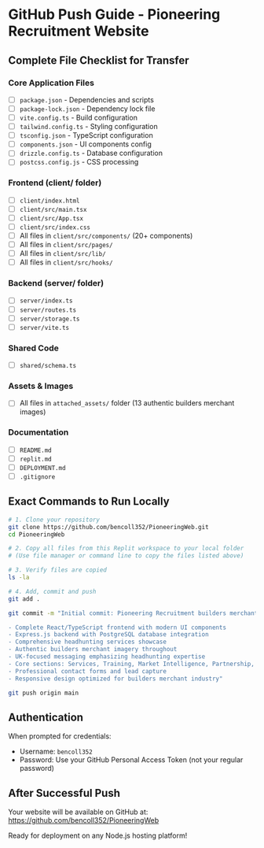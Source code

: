 # GitHub Push Guide - Pioneering Recruitment Website

## Complete File Checklist for Transfer

### Core Application Files
- [ ] `package.json` - Dependencies and scripts
- [ ] `package-lock.json` - Dependency lock file
- [ ] `vite.config.ts` - Build configuration
- [ ] `tailwind.config.ts` - Styling configuration
- [ ] `tsconfig.json` - TypeScript configuration
- [ ] `components.json` - UI components config
- [ ] `drizzle.config.ts` - Database configuration
- [ ] `postcss.config.js` - CSS processing

### Frontend (client/ folder)
- [ ] `client/index.html`
- [ ] `client/src/main.tsx`
- [ ] `client/src/App.tsx`
- [ ] `client/src/index.css`
- [ ] All files in `client/src/components/` (20+ components)
- [ ] All files in `client/src/pages/`
- [ ] All files in `client/src/lib/`
- [ ] All files in `client/src/hooks/`

### Backend (server/ folder)
- [ ] `server/index.ts`
- [ ] `server/routes.ts`
- [ ] `server/storage.ts`
- [ ] `server/vite.ts`

### Shared Code
- [ ] `shared/schema.ts`

### Assets & Images
- [ ] All files in `attached_assets/` folder (13 authentic builders merchant images)

### Documentation
- [ ] `README.md`
- [ ] `replit.md`
- [ ] `DEPLOYMENT.md`
- [ ] `.gitignore`

## Exact Commands to Run Locally

```bash
# 1. Clone your repository
git clone https://github.com/bencoll352/PioneeringWeb.git
cd PioneeringWeb

# 2. Copy all files from this Replit workspace to your local folder
# (Use file manager or command line to copy the files listed above)

# 3. Verify files are copied
ls -la

# 4. Add, commit and push
git add .

git commit -m "Initial commit: Pioneering Recruitment builders merchant headhunting website

- Complete React/TypeScript frontend with modern UI components
- Express.js backend with PostgreSQL database integration  
- Comprehensive headhunting services showcase
- Authentic builders merchant imagery throughout
- UK-focused messaging emphasizing headhunting expertise
- Core sections: Services, Training, Market Intelligence, Partnership, Guarantee
- Professional contact forms and lead capture
- Responsive design optimized for builders merchant industry"

git push origin main
```

## Authentication
When prompted for credentials:
- Username: `bencoll352`
- Password: Use your GitHub Personal Access Token (not your regular password)

## After Successful Push
Your website will be available on GitHub at:
https://github.com/bencoll352/PioneeringWeb

Ready for deployment on any Node.js hosting platform!